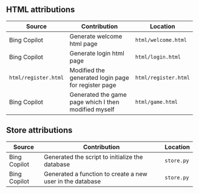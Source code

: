 
## HTML attributions
| Source | Contribution | Location |
|---|---|---|
| Bing Copilot | Generate welcome html page | `html/welcome.html` |
| Bing Copilot | Generate login html page | `html/login.html` |
| `html/register.html` | Modified the generated login page for register page | `html/register.html` |
| Bing Copilot | Generated the game page which I then modified myself | `html/game.html` |

## Store attributions
| Source | Contribution | Location |
|---|---|---|
| Bing Copilot | Generated the script to initialize the database | `store.py` |
| Bing Copilot | Generated a function to create a new user in the database | `store.py` |